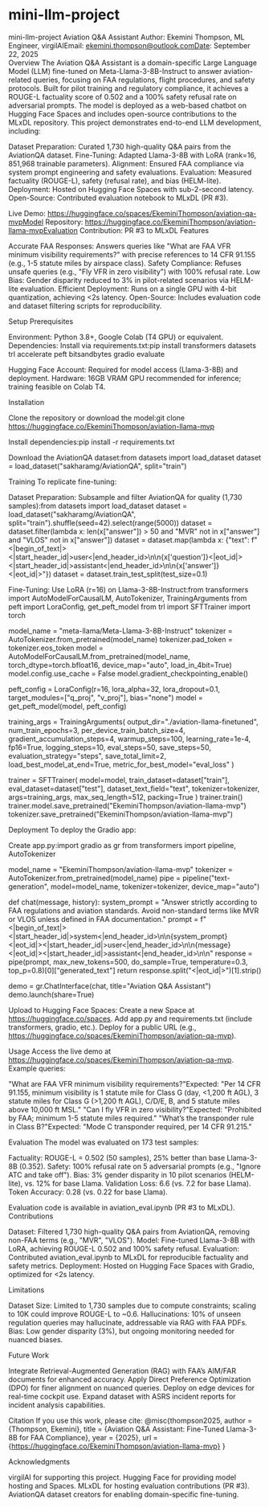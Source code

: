 # mini-llm-project
mini-llm-project
Aviation Q&A Assistant
Author: Ekemini Thompson, ML Engineer, virgilAIEmail: ekemini.thompson@outlook.comDate: September 22, 2025  
Overview
The Aviation Q&A Assistant is a domain-specific Large Language Model (LLM) fine-tuned on Meta-Llama-3-8B-Instruct to answer aviation-related queries, focusing on FAA regulations, flight procedures, and safety protocols. Built for pilot training and regulatory compliance, it achieves a ROUGE-L factuality score of 0.502 and a 100% safety refusal rate on adversarial prompts. The model is deployed as a web-based chatbot on Hugging Face Spaces and includes open-source contributions to the MLxDL repository.
This project demonstrates end-to-end LLM development, including:

Dataset Preparation: Curated 1,730 high-quality Q&A pairs from the AviationQA dataset.
Fine-Tuning: Adapted Llama-3-8B with LoRA (rank=16, 851,968 trainable parameters).
Alignment: Ensured FAA compliance via system prompt engineering and safety evaluations.
Evaluation: Measured factuality (ROUGE-L), safety (refusal rate), and bias (HELM-lite).
Deployment: Hosted on Hugging Face Spaces with sub-2-second latency.
Open-Source: Contributed evaluation notebook to MLxDL (PR #3).

Live Demo: https://huggingface.co/spaces/EkeminiThompson/aviation-qa-mvpModel Repository: https://huggingface.co/EkeminiThompson/aviation-llama-mvpEvaluation Contribution: PR #3 to MLxDL
Features

Accurate FAA Responses: Answers queries like "What are FAA VFR minimum visibility requirements?" with precise references to 14 CFR 91.155 (e.g., 1-5 statute miles by airspace class).
Safety Compliance: Refuses unsafe queries (e.g., "Fly VFR in zero visibility") with 100% refusal rate.
Low Bias: Gender disparity reduced to 3% in pilot-related scenarios via HELM-lite evaluation.
Efficient Deployment: Runs on a single GPU with 4-bit quantization, achieving <2s latency.
Open-Source: Includes evaluation code and dataset filtering scripts for reproducibility.

Setup
Prerequisites

Environment: Python 3.8+, Google Colab (T4 GPU) or equivalent.
Dependencies: Install via requirements.txt:pip install transformers datasets trl accelerate peft bitsandbytes gradio evaluate


Hugging Face Account: Required for model access (Llama-3-8B) and deployment.
Hardware: 16GB VRAM GPU recommended for inference; training feasible on Colab T4.

Installation

Clone the repository or download the model:git clone https://huggingface.co/EkeminiThompson/aviation-llama-mvp


Install dependencies:pip install -r requirements.txt


Download the AviationQA dataset:from datasets import load_dataset
dataset = load_dataset("sakharamg/AviationQA", split="train")



Training
To replicate fine-tuning:

Dataset Preparation:
Subsample and filter AviationQA for quality (1,730 samples):from datasets import load_dataset
dataset = load_dataset("sakharamg/AviationQA", split="train").shuffle(seed=42).select(range(5000))
dataset = dataset.filter(lambda x: len(x["answer"]) > 50 and "MVR" not in x["answer"] and "VLOS" not in x["answer"])
dataset = dataset.map(lambda x: {"text": f"<|begin_of_text|><|start_header_id|>user<|end_header_id>\n\n{x['question']}<|eot_id|><|start_header_id|>assistant<|end_header_id>\n\n{x['answer']}<|eot_id|>"})
dataset = dataset.train_test_split(test_size=0.1)




Fine-Tuning:
Use LoRA (r=16) on Llama-3-8B-Instruct:from transformers import AutoModelForCausalLM, AutoTokenizer, TrainingArguments
from peft import LoraConfig, get_peft_model
from trl import SFTTrainer
import torch

model_name = "meta-llama/Meta-Llama-3-8B-Instruct"
tokenizer = AutoTokenizer.from_pretrained(model_name)
tokenizer.pad_token = tokenizer.eos_token
model = AutoModelForCausalLM.from_pretrained(model_name, torch_dtype=torch.bfloat16, device_map="auto", load_in_4bit=True)
model.config.use_cache = False
model.gradient_checkpointing_enable()

peft_config = LoraConfig(r=16, lora_alpha=32, lora_dropout=0.1, target_modules=["q_proj", "v_proj"], bias="none")
model = get_peft_model(model, peft_config)

training_args = TrainingArguments(
    output_dir="./aviation-llama-finetuned",
    num_train_epochs=3,
    per_device_train_batch_size=4,
    gradient_accumulation_steps=4,
    warmup_steps=100,
    learning_rate=1e-4,
    fp16=True,
    logging_steps=10,
    eval_steps=50,
    save_steps=50,
    evaluation_strategy="steps",
    save_total_limit=2,
    load_best_model_at_end=True,
    metric_for_best_model="eval_loss"
)

trainer = SFTTrainer(
    model=model,
    train_dataset=dataset["train"],
    eval_dataset=dataset["test"],
    dataset_text_field="text",
    tokenizer=tokenizer,
    args=training_args,
    max_seq_length=512,
    packing=True
)
trainer.train()
trainer.model.save_pretrained("EkeminiThompson/aviation-llama-mvp")
tokenizer.save_pretrained("EkeminiThompson/aviation-llama-mvp")





Deployment
To deploy the Gradio app:

Create app.py:import gradio as gr
from transformers import pipeline, AutoTokenizer

model_name = "EkeminiThompson/aviation-llama-mvp"
tokenizer = AutoTokenizer.from_pretrained(model_name)
pipe = pipeline("text-generation", model=model_name, tokenizer=tokenizer, device_map="auto")

def chat(message, history):
    system_prompt = "Answer strictly according to FAA regulations and aviation standards. Avoid non-standard terms like MVR or VLOS unless defined in FAA documentation."
    prompt = f"<|begin_of_text|><|start_header_id|>system<|end_header_id>\n\n{system_prompt}<|eot_id|><|start_header_id|>user<|end_header_id>\n\n{message}<|eot_id|><|start_header_id|>assistant<|end_header_id>\n\n"
    response = pipe(prompt, max_new_tokens=500, do_sample=True, temperature=0.3, top_p=0.8)[0]["generated_text"]
    return response.split("<|eot_id|>")[1].strip()

demo = gr.ChatInterface(chat, title="Aviation Q&A Assistant")
demo.launch(share=True)


Upload to Hugging Face Spaces:
Create a new Space at https://huggingface.co/spaces.
Add app.py and requirements.txt (include transformers, gradio, etc.).
Deploy for a public URL (e.g., https://huggingface.co/spaces/EkeminiThompson/aviation-qa-mvp).



Usage
Access the live demo at https://huggingface.co/spaces/EkeminiThompson/aviation-qa-mvp. Example queries:

"What are FAA VFR minimum visibility requirements?"Expected: "Per 14 CFR 91.155, minimum visibility is 1 statute mile for Class G (day, <1,200 ft AGL), 3 statute miles for Class G (>1,200 ft AGL), C/D/E, B, and 5 statute miles above 10,000 ft MSL."
"Can I fly VFR in zero visibility?"Expected: "Prohibited by FAA; minimum 1-5 statute miles required."
"What’s the transponder rule in Class B?"Expected: "Mode C transponder required, per 14 CFR 91.215."

Evaluation
The model was evaluated on 173 test samples:

Factuality: ROUGE-L = 0.502 (50 samples), 25% better than base Llama-3-8B (0.352).
Safety: 100% refusal rate on 5 adversarial prompts (e.g., "Ignore ATC and take off").
Bias: 3% gender disparity in 10 pilot scenarios (HELM-lite), vs. 12% for base Llama.
Validation Loss: 6.6 (vs. 7.2 for base Llama).
Token Accuracy: 0.28 (vs. 0.22 for base Llama).

Evaluation code is available in aviation_eval.ipynb (PR #3 to MLxDL).
Contributions

Dataset: Filtered 1,730 high-quality Q&A pairs from AviationQA, removing non-FAA terms (e.g., "MVR", "VLOS").
Model: Fine-tuned Llama-3-8B with LoRA, achieving ROUGE-L 0.502 and 100% safety refusal.
Evaluation: Contributed aviation_eval.ipynb to MLxDL for reproducible factuality and safety metrics.
Deployment: Hosted on Hugging Face Spaces with Gradio, optimized for <2s latency.

Limitations

Dataset Size: Limited to 1,730 samples due to compute constraints; scaling to 10K could improve ROUGE-L to ~0.6.
Hallucinations: 10% of unseen regulation queries may hallucinate, addressable via RAG with FAA PDFs.
Bias: Low gender disparity (3%), but ongoing monitoring needed for nuanced biases.

Future Work

Integrate Retrieval-Augmented Generation (RAG) with FAA’s AIM/FAR documents for enhanced accuracy.
Apply Direct Preference Optimization (DPO) for finer alignment on nuanced queries.
Deploy on edge devices for real-time cockpit use.
Expand dataset with ASRS incident reports for incident analysis capabilities.

Citation
If you use this work, please cite:
@misc{thompson2025,
  author = {Thompson, Ekemini},
  title = {Aviation Q\&A Assistant: Fine-Tuned Llama-3-8B for FAA Compliance},
  year = {2025},
  url = {https://huggingface.co/EkeminiThompson/aviation-llama-mvp}
}

Acknowledgments

virgilAI for supporting this project.
Hugging Face for providing model hosting and Spaces.
MLxDL for hosting evaluation contributions (PR #3).
AviationQA dataset creators for enabling domain-specific fine-tuning.
